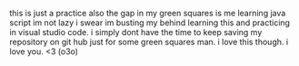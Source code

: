 this is just a practice
also the gap in my green squares is me learning java script im not lazy i swear im busting my behind learning this and practicing in visual studio code. i simply dont have the time to keep saving my repository on git hub just for some green squares man. i love this though. i love you. <3   (o3o)
